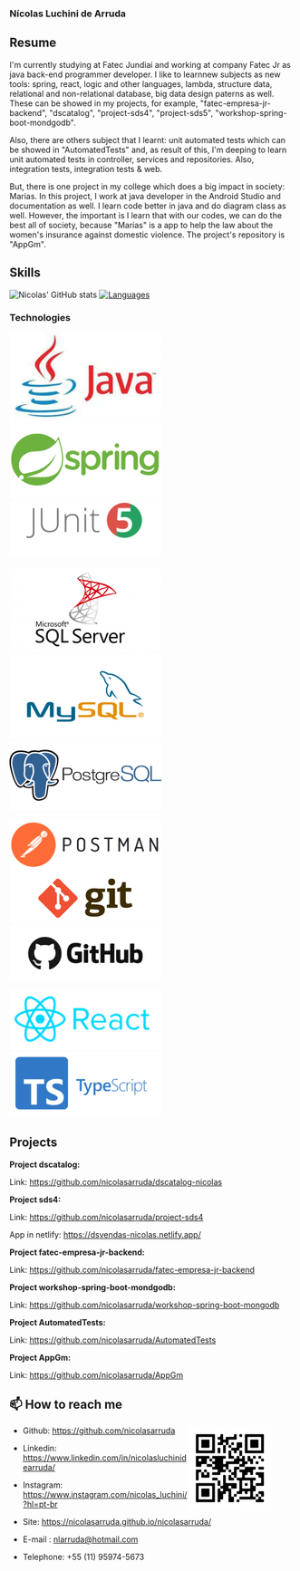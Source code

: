 ### Nícolas Luchini de Arruda

## Resume

I'm currently studying at Fatec Jundiai and working at company Fatec Jr as java back-end programmer
developer. I like to learnnew subjects as new tools: spring, react, logic and other languages, lambda,
structure data, relational and non-relational database, big data design paterns as well. These can be
showed in my projects, for example, "fatec-empresa-jr-backend", "dscatalog", "project-sds4", 
"project-sds5", "workshop-spring-boot-mondgodb". 

Also, there are others subject that I learnt: 
unit automated tests which can be showed in "AutomatedTests" and, as result of this, 
I'm deeping to learn unit automated tests in controller, services and repositories. Also, integration tests,
integration tests & web.

But, there is one project in my college which does a big impact in society: Marias. In this project,
I work at java developer in the Android Studio and documentation as well. I learn code better in java 
and do diagram class as well. However, the important is I learn that with our codes, we can do the 
best all of society, because "Marias" is a app to help the law about the women's insurance against 
domestic violence. The project's repository is "AppGm".

## Skills

![Nicolas' GitHub stats](https://github-readme-stats.vercel.app/api?username=nicolasarruda&show_icons=true&theme=vue) [![Languages](https://github-readme-stats.vercel.app/api/top-langs/?username=nicolasarruda&layout=compact&hide=jupyter-notebook,hack&card_width=250)](https://github.com/anuraghazra/github-readme-stats)

### Technologies

![java](Images/java.png) ![spring](Images/spring.png) ![junit](Images/junit.png)  

![sqlserver](Images/sqlserver.png) ![mysql](Images/mysql.png) ![postgresql](Images/postgresql.png)

![postman](Images/postman.png) ![git](Images/git.png) ![github](Images/github.png)

![react](Images/react.png) ![typescript](Images/typescript.png)
 

## Projects

__Project dscatalog:__

Link: <a href="https://github.com/nicolasarruda/dscatalog-nicolas">https://github.com/nicolasarruda/dscatalog-nicolas</a>

__Project sds4:__

Link: <a href="https://github.com/nicolasarruda/project-sds4">https://github.com/nicolasarruda/project-sds4</a>

App in netlify: <a href="https://dsvendas-nicolas.netlify.app/">https://dsvendas-nicolas.netlify.app/</a>

__Project fatec-empresa-jr-backend:__

Link:  <a href="https://github.com/nicolasarruda/fatec-empresa-jr-backend">https://github.com/nicolasarruda/fatec-empresa-jr-backend</a>

__Project workshop-spring-boot-mondgodb:__

Link: <a href="https://github.com/nicolasarruda/workshop-spring-boot-mongodb">https://github.com/nicolasarruda/workshop-spring-boot-mongodb</a>

__Project AutomatedTests:__

Link: <a href="https://github.com/nicolasarruda/AutomatedTests">https://github.com/nicolasarruda/AutomatedTests</a>

__Project AppGm:__

Link: <a href="https://github.com/nicolasarruda/AppGm">https://github.com/nicolasarruda/AppGm</a>

## 📫 How to reach me 


<a href="http://qrco.de/bcerxJ?trackSharing=1"><figure><img align="right" src="/Images/how-to-find-me.png" alt=""></a> </figure>

- Github: <a href="https://github.com/nicolasarruda">https://github.com/nicolasarruda</a> 
- Linkedin: <a href="https://www.linkedin.com/in/nicolasluchinidearruda/">https://www.linkedin.com/in/nicolasluchinidearruda/</a>
- Instagram: <a href="https://www.instagram.com/nicolas_luchini/?hl=pt-br">https://www.instagram.com/nicolas_luchini/?hl=pt-br</a>        
- Site: <a href="https://nicolasarruda.github.io/nicolasarruda/">https://nicolasarruda.github.io/nicolasarruda/</a>

- E-mail : nlarruda@hotmail.com
- Telephone: +55 (11) 95974-5673
